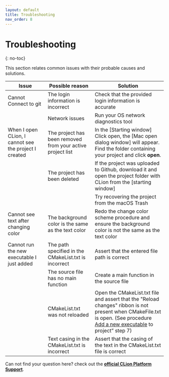 ```yaml
---
layout: default
title: Troubleshooting
nav_order: 8
---
```


# Troubleshooting
{: no-toc}

This section relates common issues with their probable causes and solutions.

| Issue                                                 | Possible reason                                              | Solution                                                                                                                                                                                                                                                                   |
|-------------------------------------------------------|--------------------------------------------------------------|----------------------------------------------------------------------------------------------------------------------------------------------------------------------------------------------------------------------------------------------------------------------------|
| Cannot Connect to git                                 | The login information is incorrect                           | Check that the provided login  information is accurate                                                                                                                                                                                                                     |
|                                                       | Network issues                                               | Run your OS network diagnostics tool                                                                                                                                                                                                                                       |
| When I open CLion, I cannot see the project I created | The project has been removed from your  active project list  | In the [Starting window] Click open,  the [Mac open dialog window] will appear.  Find the folder containing your project and  click **open**.                                                                                                                              |
|                                                       | The project has been deleted                                 | If the project was uploaded to Github, download it and open the project folder with CLion from the [starting window]                                                                                                                                                       |
|                                                       |                                                              | Try recovering the project from the  macOS Trash                                                                                                                                                                                                                           |
| Cannot see text after changing color                  | The background color is the same as  the text color          | Redo the change color scheme procedure and ensure the background color is not the same as the text color                                                                                                                                                                   |
| Cannot run the new executable I just added            | The path specified in the CMakeList.txt is  incorrect        | Assert that the entered file path is correct                                                                                                                                                                                                                               |
|                                                       | The source file  has no main function                        | Create a main function in the source file                                                                                                                                                                                                                                  |
|                                                       | CMakeList.txt was not reloaded                               | Open the CMakeList.txt file and assert that the "Reload changes" ribbon is not present when CMakeFile.txt is open.  (See procedure [Add a new executable](https://amirashvins.github.io/how-to-use-CLion/docs/PROC2-Add-a-new-executable-to-project/)  to project” step 7) |
|                                                       | Text casing in the  CMakeList.txt is incorrect               | Assert that the casing of the text in  the CMakeList.txt file is correct                                                                                                                                                                                                   |

Can not find your question here? check out the **[official CLion Platform Support](https://intellij-support.jetbrains.com/hc/en-us/?clion&_ga=2.136550198.767729183.1585779602-118356115.1585612488#)**.
